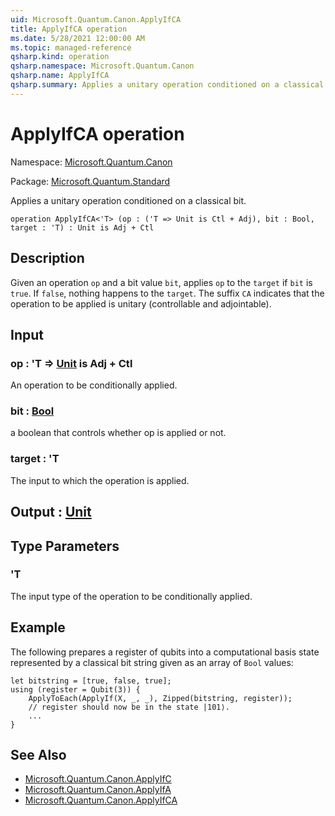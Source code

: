 ```yaml
---
uid: Microsoft.Quantum.Canon.ApplyIfCA
title: ApplyIfCA operation
ms.date: 5/28/2021 12:00:00 AM
ms.topic: managed-reference
qsharp.kind: operation
qsharp.namespace: Microsoft.Quantum.Canon
qsharp.name: ApplyIfCA
qsharp.summary: Applies a unitary operation conditioned on a classical bit.
---
```


# ApplyIfCA operation

Namespace: [Microsoft.Quantum.Canon](xref:Microsoft.Quantum.Canon)

Package: [Microsoft.Quantum.Standard](https://nuget.org/packages/Microsoft.Quantum.Standard)


Applies a unitary operation conditioned on a classical bit.

```qsharp
operation ApplyIfCA<'T> (op : ('T => Unit is Ctl + Adj), bit : Bool, target : 'T) : Unit is Adj + Ctl
```


## Description

Given an operation `op` and a bit value `bit`, applies `op` to the `target`if `bit` is `true`. If `false`, nothing happens to the `target`.The suffix `CA` indicates that the operation to be applied is unitary(controllable and adjointable).

## Input

### op : 'T => [Unit](xref:microsoft.quantum.qsharp.valueliterals#unit-literal)  is Adj + Ctl

An operation to be conditionally applied.


### bit : [Bool](xref:microsoft.quantum.qsharp.valueliterals#bool-literals)

a boolean that controls whether op is applied or not.


### target : 'T

The input to which the operation is applied.



## Output : [Unit](xref:microsoft.quantum.qsharp.valueliterals#unit-literal)



## Type Parameters

### 'T

The input type of the operation to be conditionally applied.

## Example

The following prepares a register of qubits into a computational basisstate represented by a classical bit string given as an array of `Bool`values:```qsharplet bitstring = [true, false, true];using (register = Qubit(3)) {    ApplyToEach(ApplyIf(X, _, _), Zipped(bitstring, register));    // register should now be in the state |101⟩.    ...}```

## See Also

- [Microsoft.Quantum.Canon.ApplyIfC](xref:Microsoft.Quantum.Canon.ApplyIfC)
- [Microsoft.Quantum.Canon.ApplyIfA](xref:Microsoft.Quantum.Canon.ApplyIfA)
- [Microsoft.Quantum.Canon.ApplyIfCA](xref:Microsoft.Quantum.Canon.ApplyIfCA)